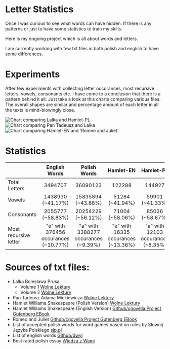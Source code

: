 # Letter Statistics

Once I was curious to see what words can have hidden. If there is any patterns or just to have some statistics to train my skills.

Here is my ongoing project which is all about words and letters.

I am currently working with few txt files in both polish and english to have some differences.

# Experiments

After few experiments with collecting letter occurances, most recursive letters, vowels, consonants etc. I have come to a conclusion that there is a pattern behind it all. Just take a look at this charts comparing various files. The overall shapes are similar and percentage amount of each letter in all the texts is mind-blowingly close.

![Chart comparing Lalka and Hamlet-PL](https://i.imgur.com/CQdVbXS.png)
![Chart comparing Pan Tadeusz and Lalka](https://i.imgur.com/Xgk3GaB.png)
![Chart comparing Hamlet-EN and 'Romeo and Juliet'](https://i.imgur.com/jqZF4mz.png)

# Statistics

|| English Words | Polish Words | Hamlet-EN | Hamlet-PL |
|:--------|:--------:|:--------:|:--------:|:--------:|
| Total Letters| 3494707 | 36090123 | 122288 | 144927 |
| Vowels| 1438930 (~41.17%) | 15835894 (~43.88%) | 51284 (~41.94%) | 59901 (~41.33%) |
| Consonants| 2055777 (~58.83%) | 20254229 (~56.12%) | 71004 (~58.06%) | 85026 (~58.67%) |
| Most recursive letter | "e" with 376456 occurances (~10.77%) | "a" with 3388277 occurances (~9.39%) | "e" with 16335 occurances (~13.36%) | "a" with 12103 occurances (~8.35%) |

# Sources of txt files:
- Lalka Bolesława Prusa
    - Volume 1 [Wolne Lektury](https://wolnelektury.pl/katalog/lektura/lalka-tom-pierwszy/)
    - Volume 2 [Wolne Lektury](https://wolnelektury.pl/katalog/lektura/lalka-tom-drugi/)
- Pan Tadeusz Adama Mickiewicza [Wolne Lektury](https://wolnelektury.pl/katalog/lektura/pan-tadeusz/)
- Hamlet Williama Shakespeare (Polish Version) [Wolne Lektury](https://wolnelektury.pl/katalog/lektura/hamlet/)
- Hamlet Williams Shakespeare (English Version) [Github/cgovella Project Gutenberg EBook](https://github.com/cgovella/learning/blob/master/edx-python/case%20studies/gutenverg/Books/English/shakespeare/Hamlet.txt)
- Romeo and Juliet [Github/cgovella Project Gutenberg EBook](https://github.com/cgovella/learning/blob/master/edx-python/case%20studies/gutenverg/Books/English/shakespeare/Romeo%20and%20Juliet.txt)
- List of accepted polish words for word games based on rules by Słownij Języka Polskiego [sjp.pl](https://sjp.pl/sl/growy/)
- List of english words [Github/dwyl](https://github.com/dwyl/english-words/)
- Best rated polish essay [Wiedza z Wami](https://wiedzazwami.com.pl/przyklad-rozprawki-maturalnej-na-37-punktow/)